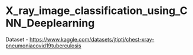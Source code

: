 # X_ray_image_classification_using_CNN_Deeplearning

Dataset - https://www.kaggle.com/datasets/jtiptj/chest-xray-pneumoniacovid19tuberculosis
